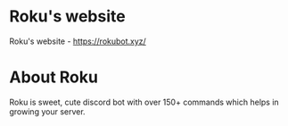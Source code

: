 # Roku's website
Roku's website - https://rokubot.xyz/

# About Roku
Roku is sweet, cute discord bot with over 150+ commands which helps in growing your server.

